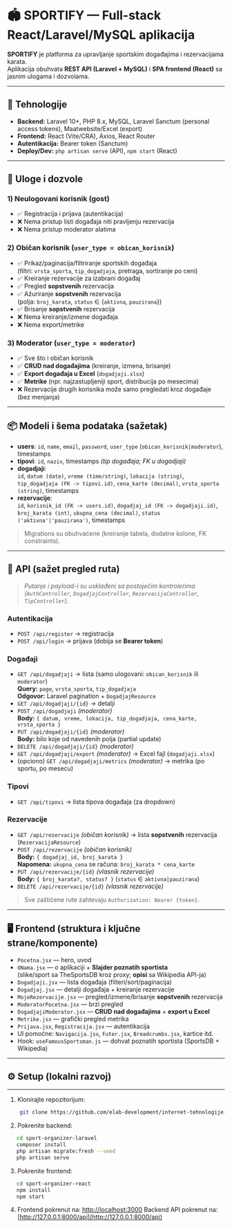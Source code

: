 # 🏟️ SPORTIFY — Full-stack React/Laravel/MySQL aplikacija

**SPORTIFY** je platforma za upravljanje sportskim događajima i rezervacijama karata.  
Aplikacija obuhvata **REST API (Laravel + MySQL)** i **SPA frontend (React)** sa jasnim ulogama i dozvolama.

---

## 🚀 Tehnologije

- **Backend:** Laravel 10+, PHP 8.x, MySQL, Laravel Sanctum (personal access tokens), Maatwebsite/Excel (export)
- **Frontend:** React (Vite/CRA), Axios, React Router
- **Autentikacija:** Bearer token (Sanctum)
- **Deploy/Dev:** `php artisan serve` (API), `npm start` (React)

---

## 👥 Uloge i dozvole

### 1) Neulogovani korisnik (gost)
- ✅ Registracija i prijava (autentikacija)
- ❌ Nema pristup listi događaja niti pravljenju rezervacija
- ❌ Nema pristup moderator alatima

### 2) Običan korisnik (`user_type = obican_korisnik`)
- ✅ Prikaz/paginacija/filtriranje sportskih događaja  
  (filtri: `vrsta_sporta`, `tip_dogadjaja`, pretraga, sortiranje po ceni)
- ✅ Kreiranje rezervacije za izabrani događaj
- ✅ Pregled **sopstvenih** rezervacija
- ✅ Ažuriranje **sopstvenih** rezervacija  
  (polja: `broj_karata`, `status` ∈ {`aktivna`, `pauzirana`})
- ✅ Brisanje **sopstvenih** rezervacija
- ❌ Nema kreiranje/izmene događaja
- ❌ Nema export/metrike

### 3) Moderator (`user_type = moderator`)
- ✅ Sve što i običan korisnik
- ✅ **CRUD nad događajima** (kreiranje, izmena, brisanje)
- ✅ **Export događaja u Excel** (`dogadjaji.xlsx`)
- ✅ **Metrike** (npr. najzastupljeniji sport, distribucija po mesecima)
- ❌ Rezervacije drugih korisnika može samo pregledati kroz događaje (bez menjanja)

---

## 📦 Modeli i šema podataka (sažetak)

- **users**: `id`, `name`, `email`, `password`, `user_type` (`obican_korisnik|moderator`), timestamps
- **tipovi**: `id`, `naziv`, timestamps  *(tip događaja; FK u dogadjaji)*
- **dogadjaji**:  
  `id`, `datum (date)`, `vreme (time/string)`, `lokacija (string)`,  
  `tip_dogadjaja (FK -> tipovi.id)`, `cena_karte (decimal)`, `vrsta_sporta (string)`, timestamps
- **rezervacije**:  
  `id`, `korisnik_id (FK -> users.id)`, `dogadjaj_id (FK -> dogadjaji.id)`,  
  `broj_karata (int)`, `ukupna_cena (decimal)`, `status ('aktivna'|'pauzirana')`, timestamps

> Migrations su obuhvaćene (kreiranje tabela, dodatne kolone, FK constraints).

---

## 🔌 API (sažet pregled ruta)

> *Putanje i payload-i su usklađeni sa postojećim kontrolerima (`AuthController`, `DogadjajController`, `RezervacijaController`, `TipController`).*

### Autentikacija
- `POST /api/register` → registracija
- `POST /api/login` → prijava (dobija se **Bearer token**)

### Događaji
- `GET /api/dogadjaji` → lista (samo ulogovani: `obican_korisnik` ili `moderator`)  
  **Query:** `page`, `vrsta_sporta`, `tip_dogadjaja`  
  **Odgovor:** Laravel pagination + `DogadjajResource`
- `GET /api/dogadjaji/{id}` → detalji
- `POST /api/dogadjaji` *(moderator)*  
  **Body:** `{ datum, vreme, lokacija, tip_dogadjaja, cena_karte, vrsta_sporta }`
- `PUT /api/dogadjaji/{id}` *(moderator)*  
  **Body:** bilo koje od navedenih polja (partial update)
- `DELETE /api/dogadjaji/{id}` *(moderator)*
- `GET /api/dogadjaji/export` *(moderator)* → Excel fajl (`dogadjaji.xlsx`)
- (opciono) `GET /api/dogadjaji/metrics` *(moderator)* → metrika (po sportu, po mesecu)

### Tipovi
- `GET /api/tipovi` → lista tipova događaja (za dropdown)

### Rezervacije
- `GET /api/rezervacije` *(običan korisnik)* → lista **sopstvenih** rezervacija (`RezervacijaResource`)
- `POST /api/rezervacije` *(običan korisnik)*  
  **Body:** `{ dogadjaj_id, broj_karata }`  
  **Napomena:** `ukupna_cena` se računa: `broj_karata * cena_karte`
- `PUT /api/rezervacije/{id}` *(vlasnik rezervacije)*  
  **Body:** `{ broj_karata?, status? }` (`status` ∈ `aktivna|pauzirana`)
- `DELETE /api/rezervacije/{id}` *(vlasnik rezervacije)*

> Sve zaštićene rute zahtevaju `Authorization: Bearer {token}`.

---

## 🖥️ Frontend (struktura i ključne strane/komponente)

- `Pocetna.jsx` — hero, uvod
- `ONama.jsx` — o aplikaciji + **Slajder poznatih sportista**  
  (slike/sport sa TheSportsDB kroz proxy; **opisi** sa Wikipedia API-ja)
- `Dogadjaji.jsx` — lista događaja (filteri/sort/paginacija)
- `Dogadjaj.jsx` — detalji događaja + kreiranje rezervacije
- `MojeRezervacije.jsx` — pregled/izmene/brisanje **sopstvenih** rezervacija
- `ModeratorPocetna.jsx` — brzi pregled
- `DogadjajiModerator.jsx` — **CRUD nad događajima** + **export u Excel**
- `Metrike.jsx` — grafički pregled metrika
- `Prijava.jsx`, `Registracija.jsx` — autentikacija
- UI pomoćne: `Navigacija.jsx`, `Futer.jsx`, `Breadcrumbs.jsx`, kartice itd.
- Hook: `useFamousSportsman.js` — dohvat poznatih sportista (SportsDB + Wikipedia)

---

## ⚙️ Setup (lokalni razvoj)

---------------------------

1. Klonirajte repozitorijum:
```bash
    git clone https://github.com/elab-development/internet-tehnologije-2024-projekat-sportorganizerapp_20200369_20231088.git
```
2. Pokrenite backend:
```bash
   cd sport-organizer-laravel
   composer install
   php artisan migrate:fresh --seed
   php artisan serve
```
    
3. Pokrenite frontend:
```bash
   cd sport-organizer-react
   npm install
   npm start
```
    
4.  Frontend pokrenut na: [http://localhost:3000](http://localhost:3000) Backend API pokrenut na: [http://127.0.0.1:8000/api](http://127.0.0.1:8000/api)

